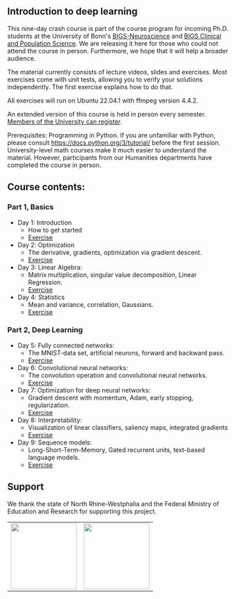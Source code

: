 ## Introduction to deep learning
This nine-day crash course is part of the course program for incoming Ph.D. students at the University of Bonn's [BIGS-Neuroscience](https://bigs-neuroscience.de/) and [BIGS Clinical and Population Science](https://bigs-clinpopscience.de/). We are releasing it here for those who could not attend the course in person. Furthermore, we hope that it will help a broader audience.

The material currently consists of lecture videos, slides and exercises.
Most exercises come with unit tests, allowing you to verify your solutions independently. The first exercise explains how to do that.

All exercises will run on Ubuntu 22.04.1 with ffmpeg version 4.4.2.

An extended version of this course is held in person every semester. [Members of the University can register](https://www.hpc.uni-bonn.de/en/training/courses/ml_intro).


Prerequisites:
Programming in Python. If you are unfamiliar with Python, please consult https://docs.python.org/3/tutorial/ before the first session.
University-level math courses make it much easier to understand the material. However, participants from our Humanities departments have completed the course in person.
## Course contents:

### Part 1, Basics
- Day 1: Introduction
    - How to get started
    - [Exercise](https://github.com/Deep-Learning-with-Jax/day_01_exercise_intro)
- Day 2: Optimization
    - The derivative, gradients, optimization via gradient descent.
    - [Exercise](https://github.com/Deep-Learning-with-Jax/day_02_exercise_optimization)   
- Day 3:   Linear Algebra:
   - Matrix multiplication, singular value decomposition, Linear Regression.
   - [Exercise](https://github.com/Deep-Learning-with-Jax/day_03_exercise_algebra)
- Day 4:  Statistics
   - Mean and variance, correlation, Gaussians.
   - [Exercise](https://github.com/Deep-Learning-with-Jax/day_04_exercise_statistics)

### Part 2, Deep Learning
- Day 5: Fully connected networks:
    -  The MNIST-data set, artificial neurons, forward and backward pass.
    -  [Exercise](https://github.com/Deep-Learning-with-Jax/day_05_exercise_neural_networks)
- Day 6: Convolutional neural networks:
    -  The convolution operation and convolutional neural networks.
    -  [Exercise](https://github.com/Deep-Learning-with-Jax/day_06_exercise_cnn)
- Day 7: Optimization for deep neural networks:
    -  Gradient descent with momentum, Adam, early stopping, regularization.
    -  [Exercise](https://github.com/Deep-Learning-with-Jax/day_07_exercise_brain_decode)
- Day 8: Interpretability:
    - Visualization of linear classifiers, saliency maps, integrated gradients
    - [Exercise](https://github.com/Deep-Learning-with-Jax/day_08_exercise_interpretability)
- Day 9: Sequence models:
    - Long-Short-Term-Memory, Gated recurrent units, text-based language models.
    - [Exercise](https://github.com/Deep-Learning-with-Jax/day_09_exercise_sequence_processing)


## Support

We thank the state of North Rhine-Westphalia and the Federal Ministry of Education and Research for supporting this project.

<table>
<tr>
    <td><img src="https://github.com/Machine-Learning-Foundations/.github/blob/main/profile/img/nrw-logo.png" height="150"></td>
    <td><img src="https://github.com/Machine-Learning-Foundations/.github/blob/main/profile/img/BMBF_gefoerdert_2017_en.jpg" height="150"></td>
</tr>
</table>
